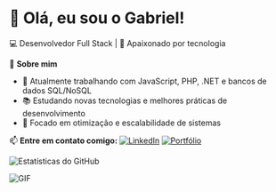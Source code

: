 # 👋 Olá, eu sou o Gabriel!

💻 Desenvolvedor Full Stack | 🚀 Apaixonado por tecnologia

📌 **Sobre mim**
- 🔭 Atualmente trabalhando com JavaScript, PHP, .NET e bancos de dados SQL/NoSQL
- 📚 Estudando novas tecnologias e melhores práticas de desenvolvimento
- 🎯 Focado em otimização e escalabilidade de sistemas



📫 **Entre em contato comigo:**
[![LinkedIn](https://img.shields.io/badge/LinkedIn-0077B5?style=for-the-badge&logo=linkedin&logoColor=white)](https://linkedin.com/in/gabriel-defende)
[![Portfólio](https://img.shields.io/badge/Portfolio-000?style=for-the-badge&logo=vercel&logoColor=white)](https://seusite.com)

![Estatísticas do GitHub](https://github-readme-stats.vercel.app/api?username=gabrieldefende&show_icons=true&theme=dark)

![GIF](https://media.giphy.com/media/https://www.google.com/search?sca_esv=0ac4b8938639300a&sxsrf=AHTn8zpOcOaQNayLVbegs5AHTYR4byfWnA:1740667512156&q=gif+matrix&udm=2&fbs=ABzOT_BYhiZpMrUAF0c9tORwPGlsjfkTCQbVbkeDjnTQtijddBji9NlWFbRgtIhh9CBGrAVAQBozFDaOkVTS4exBr1watbcE1h1Veo-lZ28ho7G16KOMIOMs9MrQuxLX1NTE9w8caoTRmmZZH26GMUYl_XcXn5KHN3RnXSKmDyItRDj6t7u-4r41q_pl0OrMrG4Bh4i1BD5INHFeLi5WZW4lmyNe15MiNQ&sa=X&sqi=2&ved=2ahUKEwjNue_li-SLAxUDq5UCHWKNNSMQtKgLegQIERAB&biw=1536&bih=695&dpr=1.25#vhid=PsXiY8jIJBoxdM&vssid=mosaic/giphy.gif)

